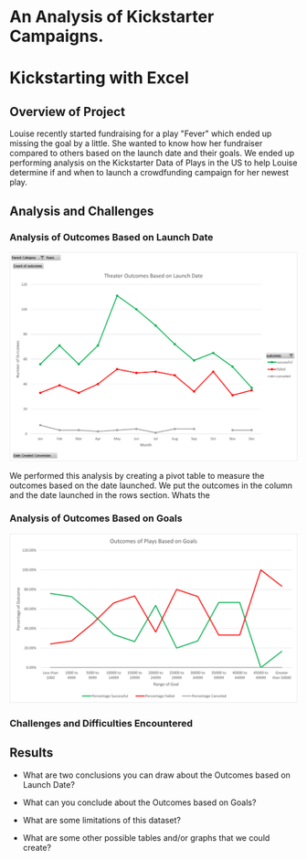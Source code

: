 # An Analysis of Kickstarter Campaigns.

# Kickstarting with Excel

## Overview of Project

Louise recently started fundraising for a play "Fever" which ended up missing the goal by a little. She wanted to know how her fundraiser compared to others based on the launch date and their goals. We ended up performing analysis on the Kickstarter Data of Plays in the US to help Louise determine if and when to launch a crowdfunding campaign for her newest play.

## Analysis and Challenges

### Analysis of Outcomes Based on Launch Date

![Theater Outcomes Based on Launch Date Chart](Resources/Theater_Outcomes_vs_Launch.png)

We performed this analysis by creating a pivot table to measure the outcomes based on the date launched. We put the outcomes in the column and the date launched in the rows section. Whats the 

### Analysis of Outcomes Based on Goals

![Outcome Based on Goals Chart Chart](Resources/Outcomes_vs_Goals.png)

### Challenges and Difficulties Encountered

## Results

- What are two conclusions you can draw about the Outcomes based on Launch Date?

- What can you conclude about the Outcomes based on Goals?

- What are some limitations of this dataset?

- What are some other possible tables and/or graphs that we could create?

